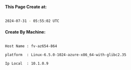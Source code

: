 
   
#### This Page Create at:

```bash

2024-07-31 - 05:55:02 UTC

```

#### Create By Machine:

```bash

Host Name : fv-az654-864

platform  : Linux-6.5.0-1024-azure-x86_64-with-glibc2.35

Ip Local  : 10.1.0.9

```

